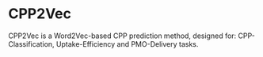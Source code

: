 # CPP2Vec
CPP2Vec is a Word2Vec-based CPP prediction method, designed for: CPP-Classification, Uptake-Efficiency and PMO-Delivery tasks.
